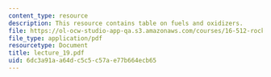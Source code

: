 ```yaml
---
content_type: resource
description: This resource contains table on fuels and oxidizers.
file: https://ol-ocw-studio-app-qa.s3.amazonaws.com/courses/16-512-rocket-propulsion-fall-2005/6dc3a91aa64dc5c5c57ae77b664ecb65_lecture_19.pdf
file_type: application/pdf
resourcetype: Document
title: lecture_19.pdf
uid: 6dc3a91a-a64d-c5c5-c57a-e77b664ecb65
---
```

